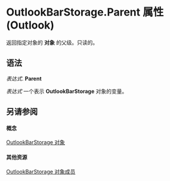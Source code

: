 
# OutlookBarStorage.Parent 属性 (Outlook)

返回指定对象的 **对象** 的父级。只读的。


## 语法

 _表达式_. **Parent**

 _表达式_ 一个表示 **OutlookBarStorage** 对象的变量。


## 另请参阅


#### 概念


[OutlookBarStorage 对象](e6dc8dc0-bae4-f59b-c991-1421b280de38.md)
#### 其他资源


[OutlookBarStorage 对象成员](c8fa7620-c4c5-9b50-26f8-3611217ecd62.md)
